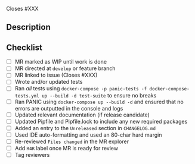 Closes #XXX

## Description

<!-- Add a description -->

## Checklist

<!-- Mark the following with an 'x' once satisfied -->
- [ ] MR marked as WIP until work is done
- [ ] MR directed at `develop` or feature branch
- [ ] MR linked to issue (Closes #XXX)
- [ ] Wrote and/or updated tests
- [ ] Ran _all_ tests using `docker-compose -p panic-tests -f docker-compose-tests.yml up --build -d test-suite` to ensure no breaks 
- [ ] Ran PANIC using `docker-compose up --build -d` and ensured that no errors are outputted in the console and logs 
- [ ] Updated relevant documentation (if release candidate)
- [ ] Updated Pipfile and Pipfile.lock to include any new required packages
- [ ] Added an entry to the `Unreleased` section in `CHANGELOG.md`
- [ ] Used IDE auto-formatting and used an 80-char hard margin 
- [ ] Re-reviewed `Files changed` in the MR explorer
- [ ] Add `R4R` label once MR is ready for review
- [ ] Tag reviewers